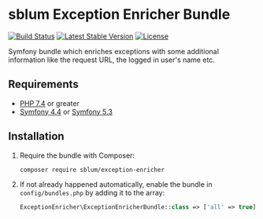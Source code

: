 # sblum Exception Enricher Bundle

[![Build Status](https://travis-ci.org/sblum/exception-enricher.svg?branch=master)](https://travis-ci.org/sblum/exception-enricher)
[![Latest Stable Version](https://poser.pugx.org/sblum/exception-enricher/v/stable)](https://packagist.org/packages/sblum/exception-enricher)
[![License](https://poser.pugx.org/sblum/exception-enricher/license)](https://packagist.org/packages/sblum/exception-enricher)

Symfony bundle which enriches exceptions with some additional information like the request URL, the logged in user's name etc.

## Requirements

* [PHP 7.4](http://php.net/releases/7_4_0.php) or greater
* [Symfony 4.4](https://symfony.com/roadmap/4.4) or [Symfony 5.3](https://symfony.com/roadmap/5.3)

## Installation

1. Require the bundle with Composer:

    ```sh
    composer require sblum/exception-enricher
    ```

1. If not already happened automatically, enable the bundle in `config/bundles.php` by adding it to the array:

    ```php
    ExceptionEnricher\ExceptionEnricherBundle::class => ['all' => true],
    ```

